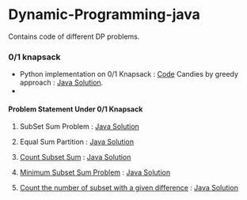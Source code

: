 # Dynamic-Programming-java
Contains code of different DP problems.


### 0/1 knapsack 

* Python implementation on 0/1 Knapsack : [Code](https://github.com/mohitsingla123/Dynamic-Programming-java/blob/master/0-1%20knapsack/pysolution.py)
Candies by greedy approach :  [Java Solution](https://github.com/mohitsingla123/Dynamic-Programming-java/blob/master/candies.java). 
* 
#### Problem Statement Under 0/1 Knapsack

1. SubSet Sum Problem : [Java Solution](https://github.com/mohitsingla123/Dynamic-Programming-java/blob/master/0-1%20knapsack/SubSet_Sum.java)

2. Equal Sum Partition : [Java Solution](https://github.com/mohitsingla123/Dynamic-Programming-java/blob/master/0-1%20knapsack/Equal_sun_Partition.java)

3. [Count Subset Sum](https://github.com/mohitsingla123/Dynamic-Programming-java/blob/master/Problem%20Statement/countsubset.txt)  : [Java Solution](https://github.com/mohitsingla123/Dynamic-Programming-java/blob/master/0-1%20knapsack/Count_Subset_sum.java)

4. [Minimum Subset Sum Problem](https://github.com/mohitsingla123/Dynamic-Programming-java/blob/master/Problem%20Statement/Mini_Subset_Sum_Difference.txt)  :  [Java Solution](https://github.com/mohitsingla123/Dynamic-Programming-java/blob/master/0-1%20knapsack/Minimum_Subset_Sum_Difference.java)

5. [Count the number of subset with a given difference](https://github.com/mohitsingla123/Dynamic-Programming-java/blob/master/Problem%20Statement/Count%20the%20number%20of%20subset%20with%20a%20given%20difference.txt)   :   [Java Solution](https://github.com/mohitsingla123/Dynamic-Programming-java/blob/master/0-1%20knapsack/TotalSubsetDifference.java) 
